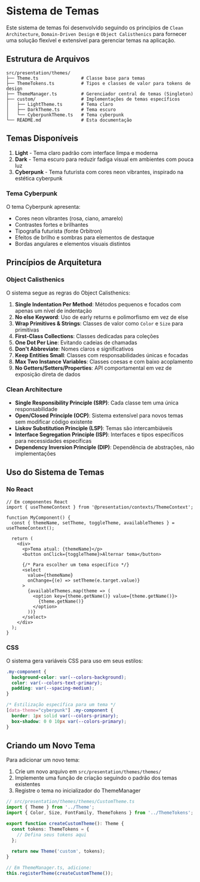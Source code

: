 # Sistema de Temas

Este sistema de temas foi desenvolvido seguindo os princípios de `Clean Architecture`,
`Domain-Driven Design` e `Object Calisthenics` para fornecer uma solução flexível e
extensível para gerenciar temas na aplicação.

## Estrutura de Arquivos

```text
src/presentation/themes/
├── Theme.ts                # Classe base para temas
├── ThemeTokens.ts          # Tipos e classes de valor para tokens de design
├── ThemeManager.ts         # Gerenciador central de temas (Singleton)
├── custom/                 # Implementações de temas específicos
│   ├── LightTheme.ts       # Tema claro
│   ├── DarkTheme.ts        # Tema escuro
│   └── CyberpunkTheme.ts   # Tema cyberpunk
└── README.md               # Esta documentação
```

## Temas Disponíveis

1. **Light** - Tema claro padrão com interface limpa e moderna
2. **Dark** - Tema escuro para reduzir fadiga visual em ambientes com pouca luz
3. **Cyberpunk** - Tema futurista com cores neon vibrantes, inspirado na estética cyberpunk

### Tema Cyberpunk

O tema Cyberpunk apresenta:

- Cores neon vibrantes (rosa, ciano, amarelo)
- Contrastes fortes e brilhantes
- Tipografia futurista (fonte Orbitron)
- Efeitos de brilho e sombras para elementos de destaque
- Bordas angulares e elementos visuais distintos

## Princípios de Arquitetura

### Object Calisthenics

O sistema segue as regras do Object Calisthenics:

1. **Single Indentation Per Method**: Métodos pequenos e focados com apenas um nível de indentação
2. **No else Keyword**: Uso de early returns e polimorfismo em vez de else
3. **Wrap Primitives & Strings**: Classes de valor como `Color` e `Size` para primitivas
4. **First-Class Collections**: Classes dedicadas para coleções
5. **One Dot Per Line**: Evitando cadeias de chamadas
6. **Don't Abbreviate**: Nomes claros e significativos
7. **Keep Entities Small**: Classes com responsabilidades únicas e focadas
8. **Max Two Instance Variables**: Classes coesas e com baixo acoplamento
9. **No Getters/Setters/Properties**: API comportamental em vez de exposição direta de dados

### Clean Architecture

- **Single Responsibility Principle (SRP)**: Cada classe tem uma única responsabilidade
- **Open/Closed Principle (OCP)**: Sistema extensível para novos temas sem modificar código existente
- **Liskov Substitution Principle (LSP)**: Temas são intercambiáveis
- **Interface Segregation Principle (ISP)**: Interfaces e tipos específicos para necessidades específicas
- **Dependency Inversion Principle (DIP)**: Dependência de abstrações, não implementações

## Uso do Sistema de Temas

### No React

```tsx
// Em componentes React
import { useThemeContext } from '@presentation/contexts/ThemeContext';

function MyComponent() {
  const { themeName, setTheme, toggleTheme, availableThemes } = useThemeContext();
  
  return (
    <div>
      <p>Tema atual: {themeName}</p>
      <button onClick={toggleTheme}>Alternar tema</button>
      
      {/* Para escolher um tema específico */}
      <select 
        value={themeName} 
        onChange={(e) => setTheme(e.target.value)}
      >
        {availableThemes.map(theme => (
          <option key={theme.getName()} value={theme.getName()}>
            {theme.getName()}
          </option>
        ))}
      </select>
    </div>
  );
}
```

### CSS

O sistema gera variáveis CSS para uso em seus estilos:

```css
.my-component {
  background-color: var(--colors-background);
  color: var(--colors-text-primary);
  padding: var(--spacing-medium);
}

/* Estilização específica para um tema */
[data-theme="cyberpunk"] .my-component {
  border: 1px solid var(--colors-primary);
  box-shadow: 0 0 10px var(--colors-primary);
}
```

## Criando um Novo Tema

Para adicionar um novo tema:

1. Crie um novo arquivo em `src/presentation/themes/themes/`
2. Implemente uma função de criação seguindo o padrão dos temas existentes
3. Registre o tema no inicializador do ThemeManager

```typescript
// src/presentation/themes/themes/CustomTheme.ts
import { Theme } from '../Theme';
import { Color, Size, FontFamily, ThemeTokens } from '../ThemeTokens';

export function createCustomTheme(): Theme {
  const tokens: ThemeTokens = {
    // Defina seus tokens aqui
  };
  
  return new Theme('custom', tokens);
}

// Em ThemeManager.ts, adicione:
this.registerTheme(createCustomTheme());
```
